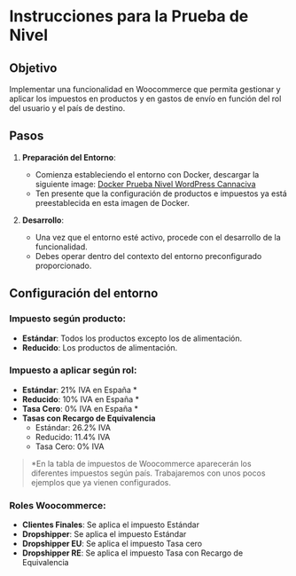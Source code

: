 # Instrucciones para la Prueba de Nivel

## Objetivo
Implementar una funcionalidad en Woocommerce que permita gestionar y aplicar los impuestos en productos y en gastos de envío en función del rol del usuario y el país de destino.

## Pasos

1. **Preparación del Entorno**: 
   - Comienza estableciendo el entorno con Docker, descargar la siguiente image: [Docker Prueba Nivel WordPress Cannaciva](https://www.xxxx.com)
   - Ten presente que la configuración de productos e impuestos ya está preestablecida en esta imagen de Docker.

2. **Desarrollo**: 
   - Una vez que el entorno esté activo, procede con el desarrollo de la funcionalidad.
   - Debes operar dentro del contexto del entorno preconfigurado proporcionado.

## Configuración del entorno

### Impuesto según producto:
- **Estándar**: Todos los productos excepto los de alimentación.
- **Reducido**: Los productos de alimentación.

### Impuesto a aplicar según rol:
- **Estándar**: 21% IVA en España *
- **Reducido**: 10% IVA en España *
- **Tasa Cero**: 0% IVA en España *
- **Tasas con Recargo de Equivalencia**
  - Estándar: 26.2% IVA
  - Reducido: 11.4% IVA
  - Tasa Cero: 0% IVA
    
> *En la tabla de impuestos de Woocommerce aparecerán los diferentes impuestos según país. Trabajaremos con unos pocos ejemplos que ya vienen configurados.

### Roles Woocommerce:				
- **Clientes Finales**: Se aplica el impuesto Estándar
- **Dropshipper**: Se aplica el impuesto Estándar
- **Dropshipper EU**: Se aplica el impuesto Tasa cero
- **Dropshipper RE**: Se aplica el impuesto Tasa con Recargo de Equivalencia
